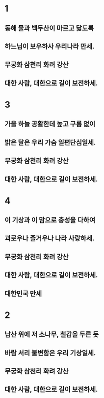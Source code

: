 # 1

## 동해 물과 백두산이 마르고 닳도록
## 하느님이 보우하사 우리나라 만세.
## 무궁화 삼천리 화려 강산
## 대한 사람, 대한으로 길이 보전하세.

# 3

## 가을 하늘 공활한데 높고 구름 없이
## 밝은 달은 우리 가슴 일편단심일세.
## 무궁화 삼천리 화려 강산
## 대한 사람, 대한으로 길이 보전하세.

# 4

## 이 기상과 이 맘으로 충성을 다하여
## 괴로우나 즐거우나 나라 사랑하세.
## 무궁화 삼천리 화려 강산
## 대한 사람, 대한으로 길이 보전하세.
## 대한민국 만세

# 2

## 남산 위에 저 소나무, 철갑을 두른 듯
## 바람 서리 불변함은 우리 기상일세.
## 무궁화 삼천리 화려 강산
## 대한 사람, 대한으로 길이 보전하세.
